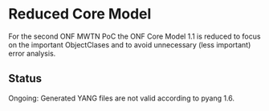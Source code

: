 # Reduced Core Model  
For the second ONF MWTN PoC the ONF Core Model 1.1 is reduced to focus on the important ObjectClases and to avoid unnecessary (less important) error analysis.

## Status
Ongoing: Generated YANG files are not valid according to pyang 1.6.
